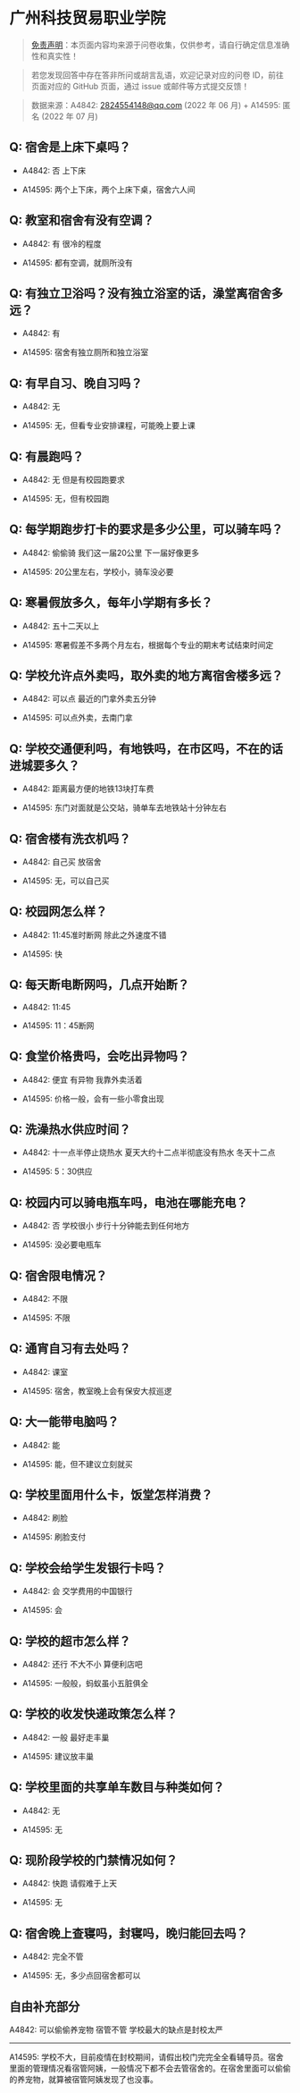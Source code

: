 # 广州科技贸易职业学院

> [免责声明](https://colleges.chat/#_3)：本页面内容均来源于问卷收集，仅供参考，请自行确定信息准确性和真实性！

> 若您发现回答中存在答非所问或胡言乱语，欢迎记录对应的问卷 ID，前往页面对应的 GitHub 页面，通过 issue 或邮件等方式提交反馈！

> 数据来源：A4842: 2824554148@qq.com (2022 年 06 月) + A14595: 匿名 (2022 年 07 月)

## Q: 宿舍是上床下桌吗？

- A4842: 否 上下床

- A14595: 两个上下床，两个上床下桌，宿舍六人间

## Q: 教室和宿舍有没有空调？

- A4842: 有 很冷的程度

- A14595: 都有空调，就厕所没有

## Q: 有独立卫浴吗？没有独立浴室的话，澡堂离宿舍多远？

- A4842: 有

- A14595: 宿舍有独立厕所和独立浴室

## Q: 有早自习、晚自习吗？

- A4842: 无

- A14595: 无，但看专业安排课程，可能晚上要上课

## Q: 有晨跑吗？

- A4842: 无 但是有校园跑要求

- A14595: 无，但有校园跑

## Q: 每学期跑步打卡的要求是多少公里，可以骑车吗？

- A4842: 偷偷骑 我们这一届20公里 下一届好像更多

- A14595: 20公里左右，学校小，骑车没必要

## Q: 寒暑假放多久，每年小学期有多长？

- A4842: 五十二天以上

- A14595: 寒暑假差不多两个月左右，根据每个专业的期末考试结束时间定

## Q: 学校允许点外卖吗，取外卖的地方离宿舍楼多远？

- A4842: 可以点 最近的门拿外卖五分钟

- A14595: 可以点外卖，去南门拿

## Q: 学校交通便利吗，有地铁吗，在市区吗，不在的话进城要多久？

- A4842: 距离最方便的地铁13块打车费

- A14595: 东门对面就是公交站，骑单车去地铁站十分钟左右

## Q: 宿舍楼有洗衣机吗？

- A4842: 自己买 放宿舍

- A14595: 无，可以自己买

## Q: 校园网怎么样？

- A4842: 11:45准时断网 除此之外速度不错

- A14595: 快

## Q: 每天断电断网吗，几点开始断？

- A4842: 11:45

- A14595: 11：45断网

## Q: 食堂价格贵吗，会吃出异物吗？

- A4842: 便宜 有异物 我靠外卖活着

- A14595: 价格一般，会有一些小零食出现

## Q: 洗澡热水供应时间？

- A4842: 十一点半停止烧热水 夏天大约十二点半彻底没有热水 冬天十二点

- A14595: 5：30供应

## Q: 校园内可以骑电瓶车吗，电池在哪能充电？

- A4842: 否 学校很小 步行十分钟能去到任何地方

- A14595: 没必要电瓶车

## Q: 宿舍限电情况？

- A4842: 不限

- A14595: 不限

## Q: 通宵自习有去处吗？

- A4842: 课室

- A14595: 宿舍，教室晚上会有保安大叔巡逻

## Q: 大一能带电脑吗？

- A4842: 能

- A14595: 能，但不建议立刻就买

## Q: 学校里面用什么卡，饭堂怎样消费？

- A4842: 刷脸

- A14595: 刷脸支付

## Q: 学校会给学生发银行卡吗？

- A4842: 会 交学费用的中国银行

- A14595: 会

## Q: 学校的超市怎么样？

- A4842: 还行 不大不小 算便利店吧

- A14595: 一般般，蚂蚁虽小五脏俱全

## Q: 学校的收发快递政策怎么样？

- A4842: 一般 最好走丰巢

- A14595: 建议放丰巢

## Q: 学校里面的共享单车数目与种类如何？

- A4842: 无

- A14595: 无

## Q: 现阶段学校的门禁情况如何？

- A4842: 快跑 请假难于上天

- A14595: 无

## Q: 宿舍晚上查寝吗，封寝吗，晚归能回去吗？

- A4842: 完全不管

- A14595: 无，多少点回宿舍都可以

## 自由补充部分

A4842: 可以偷偷养宠物 宿管不管 学校最大的缺点是封校太严

***

A14595: 学校不大，目前疫情在封校期间，请假出校门完完全全看辅导员。宿舍里面的管理情况看宿管阿姨，一般情况下都不会去管宿舍的。在宿舍里面可以偷偷的养宠物，就算被宿管阿姨发现了也没事。